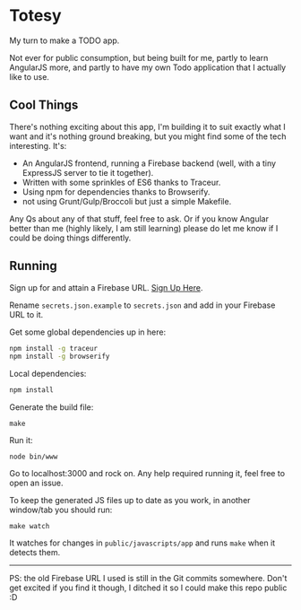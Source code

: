 # Totesy
My turn to make a TODO app.

Not ever for public consumption, but being built for me, partly to learn AngularJS more, and partly to have my own Todo application that I actually like to use.

## Cool Things

There's nothing exciting about this app, I'm building it to suit exactly what I want and it's nothing ground breaking, but you might find some of the tech interesting. It's:

- An AngularJS frontend, running a Firebase backend (well, with a tiny ExpressJS server to tie it together).
- Written with some sprinkles of ES6 thanks to Traceur.
- Using npm for dependencies thanks to Browserify.
- not using Grunt/Gulp/Broccoli but just a simple Makefile.

Any Qs about any of that stuff, feel free to ask. Or if you know Angular better than me (highly likely, I am still learning) please do let me know if I could be doing things differently.

## Running

Sign up for and attain a Firebase URL. [Sign Up Here](https://www.firebase.com/account/#/).

Rename `secrets.json.example` to `secrets.json` and add in your Firebase URL to it.

Get some global dependencies up in here:

```sh
npm install -g traceur
npm install -g browserify
```

Local dependencies:

```sh
npm install
```

Generate the build file:

```
make
```

Run it:

```
node bin/www
```

Go to localhost:3000 and rock on. Any help required running it, feel free to open an issue.

To keep the generated JS files up to date as you work, in another window/tab you should run:

```
make watch
```

It watches for changes in `public/javascripts/app` and runs `make` when it detects them.

---

PS: the old Firebase URL I used is still in the Git commits somewhere. Don't get excited if you find it though, I ditched it so I could make this repo public :D
